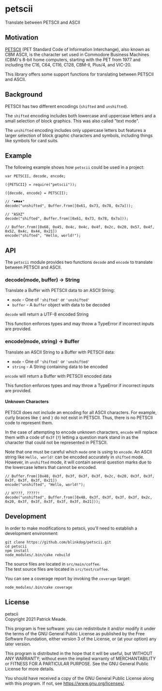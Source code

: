 # petscii
Translate between PETSCII and ASCII

## Motivation
[PETSCII](https://en.wikipedia.org/wiki/PETSCII) (PET Standard Code of
Information Interchange), also known as CBM ASCII, is the character set
used in Commodore Business Machines (CBM)'s 8-bit home computers,
starting with the PET from 1977 and including the C16, C64, C116, C128,
CBM-II, Plus/4, and VIC-20.

This library offers some support functions for translating between
PETSCII and ASCII.

## Background
PETSCII has two different encodings (`shifted` and `unshifted`).

The `shifted` encoding includes both lowercase and uppercase letters
and a small selection of block graphics. This was also called "text mode".

The `unshifted` encoding includes only uppercase letters but features
a larger selection of block graphic characters and symbols, including
things like symbols for card suits.

## Example
The following example shows how `petscii` could be used in a project:

    var PETSCII, decode, encode;

    ({PETSCII} = require("petscii"));

    ({decode, encode} = PETSCII);

    // "♠♥♣♦"
    decode("unshifted", Buffer.from([0x61, 0x73, 0x78, 0x7a]));

    // "ASXZ"
    decode("shifted", Buffer.from([0x61, 0x73, 0x78, 0x7a]));

    // Buffer.from([0x68, 0x45, 0x4c, 0x4c, 0x4f, 0x2c, 0x20, 0x57, 0x4f, 0x52, 0x4c, 0x44, 0x21])
    encode("shifted", "Hello, world!");

## API
The `petscii` module provides two functions `decode` and `encode` to
translate between PETSCII and ASCII.

### decode(mode, buffer) -> String
Translate a Buffer with PETSCII data to an ASCII String:
* `mode` - One of `'shifted'` or `'unshifted'`
* `buffer` - A `Buffer` object with data to be decoded

`decode` will return a UTF-8 encoded String

This function enforces types and may throw a TypeError if incorrect
inputs are provided.

### encode(mode, string) -> Buffer
Translate an ASCII String to a Buffer with PETSCII data:
* `mode` - One of `'shifted'` or `'unshifted'`
* `string` - A String containing data to be encoded

`encode` will return a Buffer with PETSCII encoded data

This function enforces types and may throw a TypeError if incorrect
inputs are provided.

#### Unknown Characters
PETSCII does not include an encoding for all ASCII characters. For
example, curly braces like `{` and `}` do not exist in PETSCII. Thus,
there is no PETSCII code to represent them.

In the case of attempting to encode unknown characters, `encode` will
replace them with a code of `0x3f` (`?`) letting a question mark stand
in as the character that could not be represented in PETSCII.

Note that one must be careful which `mode` one is using to `encode`.
An ASCII string like `Hello, world!` can be encoded accurately in
`shifted` mode. However, in `unshifted` mode, it will contain several
question marks due to the lowercase letters that cannot be encoded.

    // Buffer.from([0x48, 0x3f, 0x3f, 0x3f, 0x3f, 0x2c, 0x20, 0x3f, 0x3f, 0x3f, 0x3f, 0x3f, 0x21])
    encode("unshifted", "Hello, world!");

    // H????, ?????!
    decode("unshifted", Buffer.from([0x48, 0x3f, 0x3f, 0x3f, 0x3f, 0x2c, 0x20, 0x3f, 0x3f, 0x3f, 0x3f, 0x3f, 0x21]));

## Development
In order to make modifications to petscii, you'll need to establish a
development environment:

    git clone https://github.com/blinkdog/petscii.git
    cd petscii
    npm install
    node_modules/.bin/cake rebuild

The source files are located in `src/main/coffee`.  
The test source files are located in `src/test/coffee`.

You can see a coverage report by invoking the `coverage` target:

    node_modules/.bin/cake coverage

## License
petscii  
Copyright 2021 Patrick Meade.

This program is free software: you can redistribute it and/or modify
it under the terms of the GNU General Public License as published by
the Free Software Foundation, either version 3 of the License, or
(at your option) any later version.

This program is distributed in the hope that it will be useful,
but WITHOUT ANY WARRANTY; without even the implied warranty of
MERCHANTABILITY or FITNESS FOR A PARTICULAR PURPOSE.  See the
GNU General Public License for more details.

You should have received a copy of the GNU General Public License
along with this program.  If not, see <https://www.gnu.org/licenses/>.
